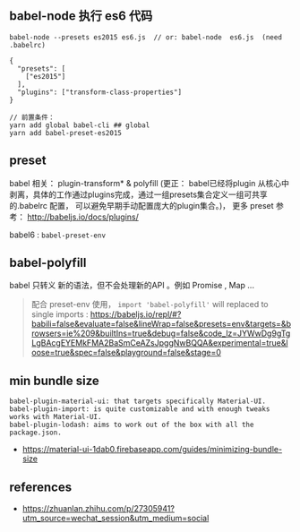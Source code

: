 


## babel-node  执行 es6 代码

```
babel-node --presets es2015 es6.js  // or: babel-node  es6.js  (need  .babelrc)

{
  "presets": [
	["es2015"]
  ],
  "plugins": ["transform-class-properties"]
}

// 前置条件： 
yarn add global babel-cli ## global
yarn add babel-preset-es2015

```

## preset 

babel 相关： plugin-transform*  & polyfill 
(更正： babel已经将plugin 从核心中剥离，具体的工作通过plugins完成，通过一组presets集合定义一组可共享的.babelrc 配置， 可以避免早期手动配置庞大的plugin集合。)， 更多 preset 参考： http://babeljs.io/docs/plugins/

babel6 : `babel-preset-env`


## babel-polyfill


babel 只转义 新的语法，但不会处理新的API 。例如 Promise , Map ...

> 配合 preset-env 使用， `import 'babel-polyfill'` will  replaced to single imports : 
https://babeljs.io/repl/#?babili=false&evaluate=false&lineWrap=false&presets=env&targets=&browsers=ie%209&builtIns=true&debug=false&code_lz=JYWwDg9gTgLgBAcgEYEMkFMA2BaSmCeAZsJpggNwBQQA&experimental=true&loose=true&spec=false&playground=false&stage=0



## min bundle size 

```
babel-plugin-material-ui: that targets specifically Material-UI.
babel-plugin-import: is quite customizable and with enough tweaks works with Material-UI.
babel-plugin-lodash: aims to work out of the box with all the package.json.
```

- https://material-ui-1dab0.firebaseapp.com/guides/minimizing-bundle-size

## references 

- https://zhuanlan.zhihu.com/p/27305941?utm_source=wechat_session&utm_medium=social